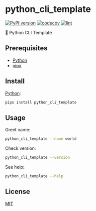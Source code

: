 # python_cli_template

[![PyPI version](https://badgen.net/pypi/v/python_cli_template)](https://pypi.org/project/python_cli_template/)
[![codecov](https://codecov.io/gh/remarkablemark/python_cli_template/graph/badge.svg?token=l6pg0nf9aJ)](https://codecov.io/gh/remarkablemark/python_cli_template)
[![lint](https://github.com/remarkablemark/python_cli_template/actions/workflows/lint.yml/badge.svg)](https://github.com/remarkablemark/python_cli_template/actions/workflows/lint.yml)

🐍 Python CLI Template

## Prerequisites

- [Python](https://www.python.org/)
- [pipx](https://pipx.pypa.io/)

## Install

[Python](https://pypi.org/project/python_cli_template/):

```sh
pipx install python_cli_template
```

## Usage

Greet name:

```sh
python_cli_template --name world
```

Check version:

```sh
python_cli_template --version
```

See help:

```sh
python_cli_template --help
```

## License

[MIT](https://github.com/remarkablemark/python_cli_template/blob/master/LICENSE)

